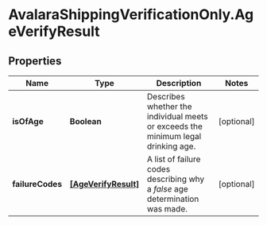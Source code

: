 # AvalaraShippingVerificationOnly.AgeVerifyResult

## Properties

Name | Type | Description | Notes
------------ | ------------- | ------------- | -------------
**isOfAge** | **Boolean** | Describes whether the individual meets or exceeds the minimum legal drinking age. | [optional] 
**failureCodes** | [**[AgeVerifyResult]**](AgeVerifyResult.md) | A list of failure codes describing why a *false* age determination was made. | [optional] 


